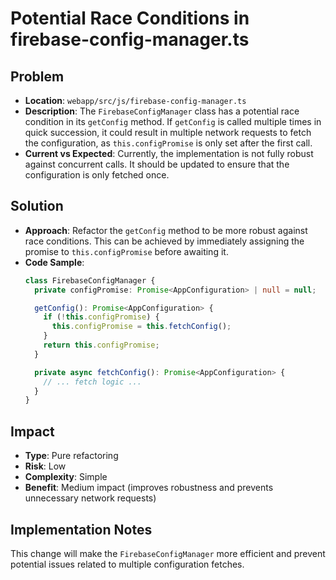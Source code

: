 # Potential Race Conditions in firebase-config-manager.ts

## Problem
- **Location**: `webapp/src/js/firebase-config-manager.ts`
- **Description**: The `FirebaseConfigManager` class has a potential race condition in its `getConfig` method. If `getConfig` is called multiple times in quick succession, it could result in multiple network requests to fetch the configuration, as `this.configPromise` is only set after the first call.
- **Current vs Expected**: Currently, the implementation is not fully robust against concurrent calls. It should be updated to ensure that the configuration is only fetched once.

## Solution
- **Approach**: Refactor the `getConfig` method to be more robust against race conditions. This can be achieved by immediately assigning the promise to `this.configPromise` before awaiting it.
- **Code Sample**:
  ```typescript
  class FirebaseConfigManager {
    private configPromise: Promise<AppConfiguration> | null = null;

    getConfig(): Promise<AppConfiguration> {
      if (!this.configPromise) {
        this.configPromise = this.fetchConfig();
      }
      return this.configPromise;
    }

    private async fetchConfig(): Promise<AppConfiguration> {
      // ... fetch logic ...
    }
  }
  ```

## Impact
- **Type**: Pure refactoring
- **Risk**: Low
- **Complexity**: Simple
- **Benefit**: Medium impact (improves robustness and prevents unnecessary network requests)

## Implementation Notes
This change will make the `FirebaseConfigManager` more efficient and prevent potential issues related to multiple configuration fetches.